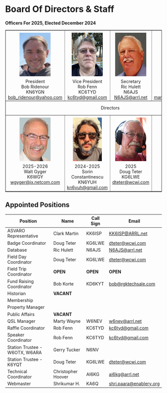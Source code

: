 # Board Of Directors & Staff

**Officers For 2025, Elected December 2024**


<table align="center" border="1" cellpadding="0" cellspacing="0" style="border-collapse:collapse" width="600">
    <tbody>
        <tr>
            <td valign="top" width="25%">
            <div align="center"><img src="/images/KN6YGN.jpeg" style="margin-top: 5px; margin-bottom: 5px; width: 100px; height: 140px;" /><br />
            <span class="tahoma-14-bold">President</span><span class="tahoma-14"> </span><br />
            <span class="tahoma-14">Bob Ridenour<br />
            KN6YGN<br />
            <a href="mailto:bob_ridenour@yahoo.com">bob_ridenour@yahoo.com</a></span></div>
            </td>
            <td valign="top" width="25%">
            <div align="center"><img height="140" src="/images/KC6TYD-100.jpg" vspace="5" width="100" /><br />
            <span class="tahoma-14-bold">Vice President </span><br />
            <span class="tahoma-14">Rob Fenn</span><br />
            <span class="tahoma-14-blue">KC6TYD</span><br />
            <a class="tahoma-12" href="mailto:kc6tyd@gmail.com">kc6tyd@gmail.com</a></div>
            </td>
            <td valign="top" width="25%">
            <div align="center"><img height="140" src="/images/N6AJS-100.jpg" vspace="5" width="100" /><br />
            <span class="tahoma-14-bold">Secretary</span><br />
            <span class="tahoma-14">Ric Hulett</span><br />
            <span class="tahoma-14-blue">N6AJS</span><br />
            <a href="mailto:N6AJS@arrl.net">N6AJS@arrl.net</a></div>
            </td>
            <td valign="top" width="25%">
            <div align="center"><img height="140" src="/images/k6wek.jpg" vspace="5" width="100" /><br />
            <span class="tahoma-14-bold">Treasurer</span><br />
            <span class="tahoma-14">Margaret Cooper</span><br />
            <span class="tahoma-14-blue">K6WEK</span><br />
            <a href="mailto:margaret.k6wek@gmail.com">margaret.k6wek@gmail.com</a></div>
            </td>
        </tr>
        <tr>
            <td colspan="4" height="40">
            <div align="center"><span class="tahoma-18-bold">Directors</span></div>
            </td>
        </tr>
        <tr>
            <td valign="top">
            <div align="center"><img height="140" src="/images/K6WGY-100-1.jpg" vspace="5" width="100" /><br />
            <span class="tahoma-14-bold">2025-2026</span><br />
            <span class="tahoma-14">Walt Gyger</span><br />
            <span class="tahoma-14-blue">K6WGY</span><br />
            <a href="mailto:wgyger@ix.netcom.com">wgyger@ix.netcom.com</a></div>
            </td>
            <td  valign="top">
            <div align="center"><img alt="" src="/images/KN6YUH.jpg" style="margin-top: 5px; margin-bottom: 5px; width: 93px; height: 140px;" /><br />
            <span class="tahoma-14-bold">2024-2025</span><br />
            Sorin Constantinescu<br />
            KN6YUH<br />
            <a href="mailto:kn6yuh@gmail.com">kn6yuh@gmail.com</a></div>
            <div align="center"></div>
            </td>
            <td valign="top">
            <div align="center"><span class="tahoma-16"><img height="140" src="/images/KG6LWE-100.jpg" vspace="5" width="100" /></span><br />
            <span class="tahoma-14-bold">2025</span><br />
            <span class="tahoma-14">Doug Teter</span><br />
            <span class="tahoma-14-blue">KG6LWE</span><br />
            <a href="mailto:dteter@wcwi.com">dteter@wcwi.com</a></div>
            </td>
            <td valign="top">
            <div align="center"><span class="tahoma-16"><img height="140" src="/images/KI6LDM-100.jpg" vspace="5" width="100" /></span><br />
            <span class="tahoma-14-bold">2025</span><br />
            <span class="tahoma-14">Darryl Presley</span><br />
            <span class="tahoma-14-blue">KI6LDM</span><br />
            <a href="mailto:KI6LDM@arrl.net">KI6LDM@arrl.net</a></div>
            </td>
        </tr>
    </tbody>
</table>

## Appointed Positions

Position | Name | Call Sign | Email
---|---|---|---
ASVARO Representative           | Clark Martin          | KK6ISP    | [KK6ISP@ARRL.net](KK6ISP@ARRL.net)
Badge Coordinator               | Doug Teter            | KG6LWE    | [dteter@wcwi.com](dteter@wcwi.com)
Database                        | Ric Hulett            | N6AJS     | [N6AJS@arrl.net](N6AJS@arrl.net)
Field Day Coordinator           | Doug Teter            | KG6LWE    | [dteter@wcwi.com](dteter@wcwi.com)
Field Trip Coordinator          | __OPEN__              | __OPEN__  | __OPEN__
Fund Raising Coordinator        | Bob Korte             | KD6KYT    | [bob@rgktechsale.com](bob@rgktechsale.com)
Historian                       | __VACANT__            |           |
Membership                      |                       |           |
Property Manager                |                       |           |
Public Affairs                  | __VACANT__            |           |
QSL Manager                     | Marty Wayne           | W6NEV     | [w6nev@arrl.net](w6nev@arrl.net)
Raffle Coordinator              | Rob Fenn              | KC6TYD    | [kc6tyd@gmail.com](kc6tyd@gmail.com)
Speaker Coordinator             | Rob Fenn              | KC6TYD    | [kc6tyd@gmail.com](kc6tyd@gmail.com)
Station Trustee - W6OTX, W6ARA  | Gerry Tucker          | N6NV      | 
Station Trustee - K6YQT         | Doug Teter            | KG6LWE    | [dteter@wcwi.com](dteter@wcwi.com)
Technical Coordinator           | Christopher Hoover    | AI6KG     | [ai6kg@arrl.net](ai6kg@arrl.net)
Webmaster                       | Shrikumar H.          | KA6Q      | [shri.paara@enablery.org](shri.paara@enablery.org)

